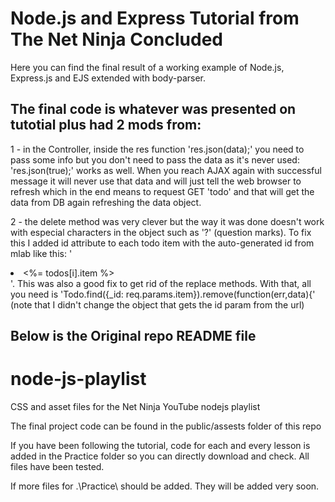 # Node.js and Express Tutorial from The Net Ninja Concluded 
Here you can find the final result of a working example of Node.js, Express.js and EJS extended with body-parser.

## The final code is whatever was presented on tutotial plus had 2 mods from: 

1 -  in the Controller, inside the res function 'res.json(data);'  you need to pass some info but you don't need to pass the data as it's never used: 'res.json(true);' works as well. When you reach AJAX again with successful message it will never use that data and will just tell the web browser to refresh which in the end means to request GET 'todo' and that will get the data from DB again refreshing the data object.

2 -  the delete method was very clever but the way it was done doesn't work with especial characters in the object such as '?' (question marks). To fix this I added id attribute to each todo item with the auto-generated id from mlab like this: '<li id="<%= todos[i].id %>"><%= todos[i].item %></li>'. This was also a good fix to get rid of the replace methods. With that, all you need is 'Todo.find({_id: req.params.item}).remove(function(err,data){' (note that I didn't change the object that gets the id param from the url)


Below is the Original repo README file
-------- 
# node-js-playlist
CSS and asset files for the Net Ninja YouTube nodejs playlist

The final project code can be found in the public/assests folder of this repo

If you have been following the tutorial, code for each and every lesson is added in the Practice folder so you can directly download and check.
All files have been tested.

If more files for  .\Practice\ should be added. They will be added very soon.
